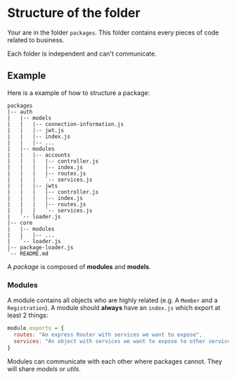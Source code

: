 # Structure of the folder

Your are in the folder `packages`. This folder contains every pieces of code related to business.

Each folder is independent and can't communicate.

## Example

Here is a example of how to structure a package:
```
packages
|-- auth
|   |-- models
|   |   |-- connection-information.js
|   |   |-- jwt.js
|   |   |-- index.js
|   |   |-- ...
|   |-- modules
|   |   |-- accounts
|   |   |   |-- controller.js
|   |   |   |-- index.js
|   |   |   |-- routes.js
|   |   |   `-- services.js
|   |   |-- jwts
|   |   |   |-- controller.js
|   |   |   |-- index.js
|   |   |   |-- routes.js
|   |   |   `-- services.js
|   `-- loader.js
|-- core
|   |-- modules
|   |   |-- ...
|   `-- loader.js
|-- package-loader.js
`-- README.md
```

A _package_ is composed of __modules__ and __models__.

### Modules

A module contains all objects who are highly related (e.g. A `Member` and a `Registration`).
A module should **always** have an `index.js` which export at least 2 things: 
```js
module.exports = {
  routes: "An express Router with services we want to expose",
  services: "An object with services we want to expose to other services from the same package",
}
```

Modules can communicate with each other where packages cannot. They will share _models_ or _utils_.
